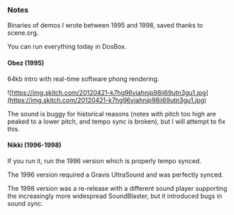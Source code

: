 ### Notes

Binaries of demos I wrote between 1995 and 1998, saved thanks to scene.org.

You can run everything today in DosBox.

#### Obez (1995)

64kb intro with real-time software phong rendering.

![https://img.skitch.com/20120421-k7hg96yiahnjp98ii69utn3gu1.jpg](https://img.skitch.com/20120421-k7hg96yiahnjp98ii69utn3gu1.jpg)

The sound is buggy for historical reasons (notes with pitch too high are peaked to a lower pitch, and tempo sync is broken), but I will attempt to fix this.

#### Nikki (1996-1998)

If you run it, run the 1996 version which is properly tempo synced.

The 1996 version required a Gravis UltraSound and was perfectly synced.

The 1998 version was a re-release with a different sound player supporting the increasingly more widespread SoundBlaster, but it introduced bugs in sound sync.